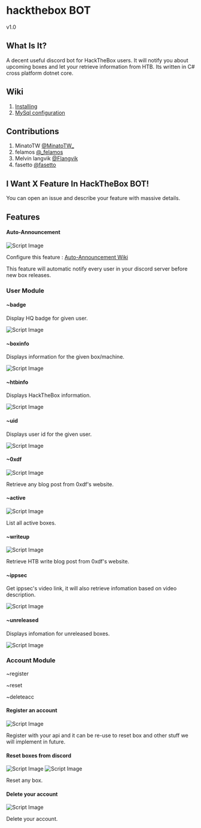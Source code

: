 # hackthebox BOT
v1.0

## What Is It?
A decent useful discord bot for HackTheBox users. It will notify you about upcoming boxes and let your retrieve information from HTB. Its written in C# cross platform dotnet core.

## Wiki

1. [Installing](https://github.com/felamos/hackthebox-bot/wiki/Installing)
2. [MySql configuration](https://github.com/felamos/hackthebox-bot/wiki/MYSQL-configuration)

## Contributions
1. MinatoTW [@MinatoTW_](https://twitter.com/MinatoTW_)
2. felamos [@_felamos](https://twitter.com/_felamos)
3. Melvin langvik [@Flangvik](https://twitter.com/Flangvik)
4. fasetto [@fasetto](https://github.com/fasetto)

## I Want X Feature In HackTheBox BOT!
You can open an issue and describe your feature with massive details.

## Features

#### Auto-Announcement

![Script Image](https://i.imgur.com/u7fSM6E.png)

Configure this feature : [Auto-Announcement Wiki](https://github.com/felamos/hackthebox-bot/wiki/Auto-Announcement)

This feature will automatic notify every user in your discord server before new box releases.

### User Module

#### ~badge

Display HQ badge for given user.

![Script Image](https://i.imgur.com/RUkAP1W.png)

#### ~boxinfo 

Displays information for the given box/machine.

![Script Image](https://i.imgur.com/bKBUr06.png)

#### ~htbinfo

Displays HackTheBox information.

![Script Image](https://i.imgur.com/e3MvXQX.png)

#### ~uid

Displays user id for the given user.

![Script Image](https://i.imgur.com/8IK794j.png)

#### ~0xdf

![Script Image](https://i.imgur.com/UJaHFQ7.png)

Retrieve any blog post from 0xdf's website.

#### ~active

![Script Image](https://i.imgur.com/HlUD3aa.png)

List all active boxes.

#### ~writeup

![Script Image](https://i.imgur.com/wdkaFKm.png)

Retrieve HTB write blog post from 0xdf's website.

#### ~ippsec

Get ippsec's video link, it will also retrieve infomation based on video description.

![Script Image](https://i.imgur.com/8MZGLAI.png)

#### ~unreleased

Displays infomation for unreleased boxes.

![Script Image](https://i.imgur.com/YSv3nTW.png)

### Account Module

~register

~reset

~deleteacc

#### Register an account

![Script Image](https://i.imgur.com/WjSrb9e.png)

Register with your api and it can be re-use to reset box and other stuff we will implement in future.

#### Reset boxes from discord

![Script Image](https://i.imgur.com/lAVEzUE.png)
![Script Image](https://i.imgur.com/9CdutWC.png)

Reset any box.


#### Delete your account

![Script Image](https://i.imgur.com/LezLBoN.png)

Delete your account.
